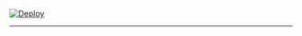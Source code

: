 

 
[![Deploy](https://www.herokucdn.com/deploy/button.svg)](https://dashboard.heroku.com/new-app?template=https://github.com/betingrich3/Marcedes)

----------
